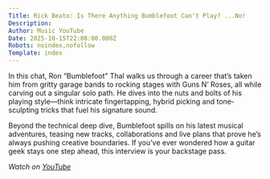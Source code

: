 ```yaml
---
Title: Rick Beato: Is There Anything Bumblefoot Can't Play? ...No!
Description: 
Author: Music YouTube
Date: 2025-10-15T22:08:00.000Z
Robots: noindex,nofollow
Template: index
---
```

<p>In this chat, Ron “Bumblefoot” Thal walks us through a career that’s taken him from gritty garage bands to rocking stages with Guns N’ Roses, all while carving out a singular solo path. He dives into the nuts and bolts of his playing style—think intricate finger­tapping, hybrid picking and tone­sculpting tricks that fuel his signature sound.</p>

<p>Beyond the technical deep dive, Bumblefoot spills on his latest musical adventures, teasing new tracks, collaborations and live plans that prove he’s always pushing creative boundaries. If you’ve ever wondered how a guitar geek stays one step ahead, this interview is your backstage pass.</p>

<p><em>Watch on <a href="https://www.youtube.com/watch?v=vPDUBXmZzow" rel="noopener noreferrer">YouTube</a></em></p>

